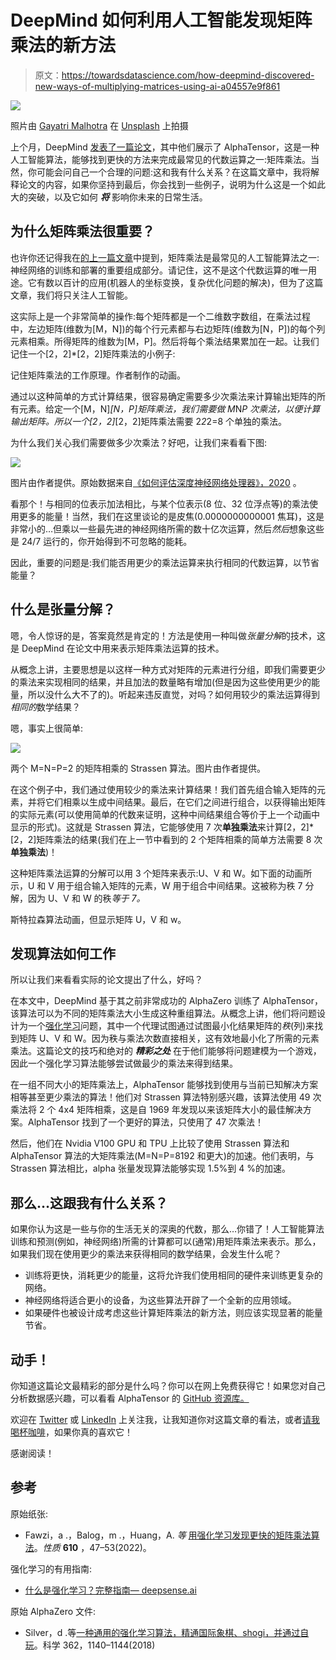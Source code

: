 # DeepMind 如何利用人工智能发现矩阵乘法的新方法

> 原文：<https://towardsdatascience.com/how-deepmind-discovered-new-ways-of-multiplying-matrices-using-ai-a04557e9f861>

![](img/43d5cddba12b03188090088b74bacace.png)

照片由 [Gayatri Malhotra](https://unsplash.com/@gmalhotra?utm_source=medium&utm_medium=referral) 在 [Unsplash](https://unsplash.com?utm_source=medium&utm_medium=referral) 上拍摄

上个月，DeepMind [发表了一篇论文](https://www.nature.com/articles/s41586-022-05172-4)，其中他们展示了 AlphaTensor，这是一种人工智能算法，能够找到更快的方法来完成最常见的代数运算之一:矩阵乘法。当然，你可能会问自己一个合理的问题:这和我有什么关系？在这篇文章中，我将解释论文的内容，如果你坚持到最后，你会找到一些例子，说明为什么这是一个如此大的突破，以及它如何 ***将*** 影响你未来的日常生活。

## 为什么矩阵乘法很重要？

也许你还记得我在[的上一篇文章](/accelerating-neural-networks-on-hardware-baa3c14cd5ba)中提到，矩阵乘法是最常见的人工智能算法之一:神经网络的训练和部署的重要组成部分。请记住，这不是这个代数运算的唯一用途。它有数以百计的应用(机器人的坐标变换，复杂优化问题的解决)，但为了这篇文章，我们将只关注人工智能。

这实际上是一个非常简单的操作:每个矩阵都是一个二维数字数组，在乘法过程中，左边矩阵(维数为[M，N])的每个行元素都与右边矩阵(维数为[N，P])的每个列元素相乘。所得矩阵的维数为[M，P]。然后将每个乘法结果累加在一起。让我们记住一个[2，2]*[2，2]矩阵乘法的小例子:

记住矩阵乘法的工作原理。作者制作的动画。

通过以这种简单的方式计算结果，很容易确定需要多少次乘法来计算输出矩阵的所有元素。给定一个[M，N]*[N，P]矩阵乘法，我们需要做 M*N*P 次乘法，以便计算输出矩阵。所以一个[2，2]*[2，2]矩阵乘法需要 2*2*2=8 个单独的乘法。

为什么我们关心我们需要做多少次乘法？好吧，让我们来看看下图:

![](img/4094ae8767a519acef6740b1a4560c1f.png)

图片由作者提供。原始数据来自[《如何评估深度神经网络处理器》，2020](https://www.rle.mit.edu/eems/wp-content/uploads/2020/09/2020_sscs_dnn.pdf) 。

看那个！与相同的位表示加法相比，与某个位表示(8 位、32 位浮点等)的乘法使用更多的能量！当然，我们在这里谈论的是皮焦(0.0000000000001 焦耳)，这是非常小的…但乘以一些最先进的神经网络所需的数十亿次运算，然后*然后*想象这些是 24/7 运行的，你开始得到不可忽略的能耗。

因此，重要的问题是:我们能否用更少的乘法运算来执行相同的代数运算，以节省能量？

## 什么是张量分解？

嗯，令人惊讶的是，答案竟然是肯定的！方法是使用一种叫做*张量分解*的技术，这是 DeepMind 在论文中用来表示矩阵乘法运算的技术。

从概念上讲，主要思想是以这样一种方式对矩阵的元素进行分组，即我们需要更少的乘法来实现相同的结果，并且加法的数量略有增加(但是因为这些使用更少的能量，所以没什么大不了的)。听起来违反直觉，对吗？如何用较少的乘法运算得到*相同的*数学结果？

嗯，事实上很简单:

![](img/43def6e124c81706ff15112a3ed151b1.png)

两个 M=N=P=2 的矩阵相乘的 Strassen 算法。图片由作者提供。

在这个例子中，我们通过使用较少的乘法来计算结果！我们首先组合输入矩阵的元素，并将它们相乘以生成中间结果。最后，在它们之间进行组合，以获得输出矩阵的实际元素(可以使用简单的代数来证明，这种中间结果组合等价于上一个动画中显示的形式)。这就是 Strassen 算法，它能够使用 7 次**单独乘法**来计算[2，2]*[2，2]矩阵乘法的结果(我们在上一节中看到的 2 个矩阵相乘的简单方法需要 8 次**单独乘法**)！

这种矩阵乘法运算的分解可以用 3 个矩阵来表示:U、V 和 W。如下面的动画所示，U 和 V 用于组合输入矩阵的元素，W 用于组合中间结果。这被称为秩 7 分解，因为 U、V 和 W 的秩*等于 7。*

斯特拉森算法动画，但显示矩阵 U，V 和 w。

## 发现算法如何工作

所以让我们来看看实际的论文提出了什么，好吗？

在本文中，DeepMind 基于其之前非常成功的 AlphaZero 训练了 AlphaTensor，该算法可以为不同的矩阵乘法大小生成这种重组算法。从概念上讲，他们将问题设计为一个[强化学习](https://deepsense.ai/what-is-reinforcement-learning-the-complete-guide/)问题，其中一个代理试图通过试图最小化结果矩阵的*秩*(列)来找到矩阵 U、V 和 W。因为秩与乘法次数直接相关，这有效地最小化了所需的元素乘法。这篇论文的技巧和绝对的 ***精彩之处*** 在于他们能够将问题建模为一个游戏，因此一个强化学习算法能够尝试做最少的乘法来得到结果。

在一组不同大小的矩阵乘法上，AlphaTensor 能够找到使用与当前已知解决方案相等甚至更少乘法的算法！他们对 Strassen 算法特别感兴趣，该算法使用 49 次乘法将 2 个 4x4 矩阵相乘，这是自 1969 年发现以来该矩阵大小的最佳解决方案。AlphaTensor 找到了一个更好的算法，只使用了 47 次乘法！

然后，他们在 Nvidia V100 GPU 和 TPU 上比较了使用 Strassen 算法和 AlphaTensor 算法的大矩阵乘法(M=N=P=8192 和更大)的加速。他们表明，与 Strassen 算法相比，alpha 张量发现算法能够实现 1.5%到 4 %的加速。

## 那么…这跟我有什么关系？

如果你认为这是一些与你的生活无关的深奥的代数，那么…你错了！人工智能算法训练和预测(例如，神经网络)所需的计算都可以(通常)用矩阵乘法来表示。那么，如果我们现在使用更少的乘法来获得相同的数学结果，会发生什么呢？

*   训练将更快，消耗更少的能量，这将允许我们使用相同的硬件来训练更复杂的网络。
*   神经网络将适合更小的设备，为这些算法开辟了一个全新的应用领域。
*   如果硬件也被设计成考虑这些计算矩阵乘法的新方法，则应该实现显著的能量节省。

## 动手！

你知道这篇论文最精彩的部分是什么吗？你可以在网上免费获得它！如果您对自己分析数据感兴趣，可以看看 AlphaTensor 的 [GitHub 资源库。](https://github.com/deepmind/alphatensor)

欢迎在 [Twitter](https://twitter.com/PecciaF) 或 [LinkedIn](https://www.linkedin.com/in/fpecc/) 上关注我，让我知道你对这篇文章的看法，或者[请我喝杯咖啡](https://www.buymeacoffee.com/pecciaf)，如果你真的喜欢它！

感谢阅读！

## 参考

原始纸张:

*   Fawzi，a .，Balog，m .，Huang，A. *等* [用强化学习发现更快的矩阵乘法算法](https://doi.org/10.1038/s41586-022-05172-4)。*性质* **610** ，47–53(2022)。

强化学习的有用指南:

*   [什么是强化学习？完整指南— deepsense.ai](https://deepsense.ai/what-is-reinforcement-learning-the-complete-guide/)

原始 AlphaZero 文件:

*   Silver，d .等[一种通用的强化学习算法，精通国际象棋、shogi，并通过自玩](https://www.science.org/doi/10.1126/science.aar6404)。科学 362，1140–1144(2018)